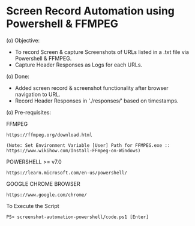 # Screen Record Automation using Powershell & FFMPEG

(o) Objective:

- To record Screen & capture Screenshots of URLs listed in a .txt file via Powershell & FFMPEG.
- Capture Header Responses as Logs for each URLs.

(o) Done:

- Added screen record & screenshot functionality after browser navigation to URL.
- Record Header Responses in './responses/' based on timestamps.

(o) Pre-requisites:

FFMPEG

```
https://ffmpeg.org/download.html

(Note: Set Environment Variable [User] Path for FFMPEG.exe :: https://www.wikihow.com/Install-FFmpeg-on-Windows)
```

POWERSHELL >= v7.0

```
https://learn.microsoft.com/en-us/powershell/
```

GOOGLE CHROME BROWSER

```
https://www.google.com/chrome/
```

To Execute the Script

```shell
PS> screenshot-automation-powershell/code.ps1 [Enter]
```
